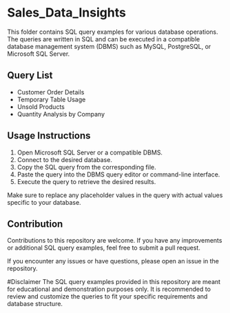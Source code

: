 # Sales_Data_Insights

This folder contains SQL query examples for various database operations. The queries are written in SQL and can be executed in a compatible database management system (DBMS) such as MySQL, PostgreSQL, or Microsoft SQL Server.

## Query List
- Customer Order Details
- Temporary Table Usage
- Unsold Products
- Quantity Analysis by Company

## Usage Instructions
1. Open Microsoft SQL Server or a compatible DBMS.
2. Connect to the desired database.
3. Copy the SQL query from the corresponding file.
4. Paste the query into the DBMS query editor or command-line interface.
5. Execute the query to retrieve the desired results.

Make sure to replace any placeholder values in the query with actual values specific to your database.

## Contribution
Contributions to this repository are welcome. If you have any improvements or additional SQL query examples, feel free to submit a pull request.

If you encounter any issues or have questions, please open an issue in the repository.

#Disclaimer
The SQL query examples provided in this repository are meant for educational and demonstration purposes only. It is recommended to review and customize the queries to fit your specific requirements and database structure.
